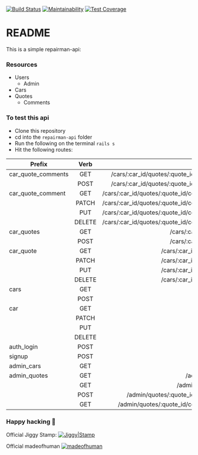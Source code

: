 [![Build Status](https://travis-ci.org/ProfJigsaw/repairman-api.svg?branch=master)](https://travis-ci.org/ProfJigsaw/repairman-api) [![Maintainability](https://api.codeclimate.com/v1/badges/064071b18f5f78759a07/maintainability)](https://codeclimate.com/github/ProfJigsaw/repairman-api/maintainability) [![Test Coverage](https://api.codeclimate.com/v1/badges/064071b18f5f78759a07/test_coverage)](https://codeclimate.com/github/ProfJigsaw/repairman-api/test_coverage) 

# README

This is a simple repairman-api:

### Resources
- Users
  - Admin
- Cars
- Quotes
  - Comments

### To test this api
- Clone this repository
- cd into the `repairman-api` folder
- Run the following on the terminal `rails s`
- Hit the following routes:

| Prefix   |      Verb      |  URI Pattern | Controller#Action |
|----------|:-------------:|------:|------:|
| car_quote_comments | GET | /cars/:car_id/quotes/:quote_id/comments(.:format) | comments#index |
| | POST | /cars/:car_id/quotes/:quote_id/comments(.:format) | comments#create |
| car_quote_comment | GET | /cars/:car_id/quotes/:quote_id/comments/:id(.:format) | comments#show |
| | PATCH | /cars/:car_id/quotes/:quote_id/comments/:id(.:format) | comments#update |
| | PUT | /cars/:car_id/quotes/:quote_id/comments/:id(.:format) | comments#update |
| | DELETE | /cars/:car_id/quotes/:quote_id/comments/:id(.:format) | comments#delete |
| car_quotes | GET | /cars/:car_id/quotes(.:format) | quotes#index  |
|  | POST | /cars/:car_id/quotes(.:format) | quotes#create |
| car_quote | GET |    /cars/:car_id/quotes/:id(.:format) | quotes#show |
| | PATCH | /cars/:car_id/quotes/:id(.:format) | quotes#update |
| | PUT | /cars/:car_id/quotes/:id(.:format) | quotes#update |
| | DELETE | /cars/:car_id/quotes/:id(.:format) | quotes#destroy |
| cars | GET | /cars(.:format) | cars#index |
| | POST | /cars(.:format) | cars#create |
| car | GET | /cars/:id(.:format) | cars#show |
| | PATCH | /cars/:id(.:format) | cars#update |
| | PUT | /cars/:id(.:format) | cars#update |
| | DELETE | /cars/:id(.:format) | cars#destroy |
| auth_login | POST | /auth/login(.:format)| authentication#authenticate |
| signup | POST| /signup(.:format) | users#create|
| admin_cars | GET | /admin/cars(.:format) | cars#all_cars |
| admin_quotes | GET | /admin/quotes(.:format) | quotes#all_quotes |
| | GET | /admin/quotes/:id(.:format) | quotes#show_quote |
| | POST | /admin/quotes/:quote_id/comments(.:format) | comments#create |
| | GET | /admin/quotes/:quote_id/comments/:id(.:format) | comments#show_comment |


### Happy hacking :rocket:

Official Jiggy Stamp:
[![Jiggy|Stamp](https://svgshare.com/i/Bfm.svg)](https://github.com/ProfJigsaw)

Official madeofhuman
[![madeofhuman](https://img.shields.io/badge/madeof-human-blueviolet.svg)](https://github.com/madeofhuman)
